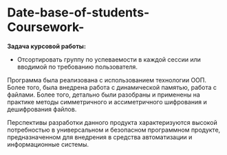 # Date-base-of-students-Coursework-
**Задача курсовой работы:**
- Отсортировать группу по успеваемости в каждой сессии или вводимой по требованию пользователя.

Программа была реализована c использованием технологии ООП. Более того, была внедрена работа с динамической памятью, работа с файлами. Более того, детально были разобраны и применены на практике методы симметричного и ассиметричного шифрования и дешифрования файлов.

Перспективы разработки данного продукта характеризуются высокой потребностью в универсальном и безопасном программном продукте, предназначенном для внедрения в средства автоматизации и информационные системы.
